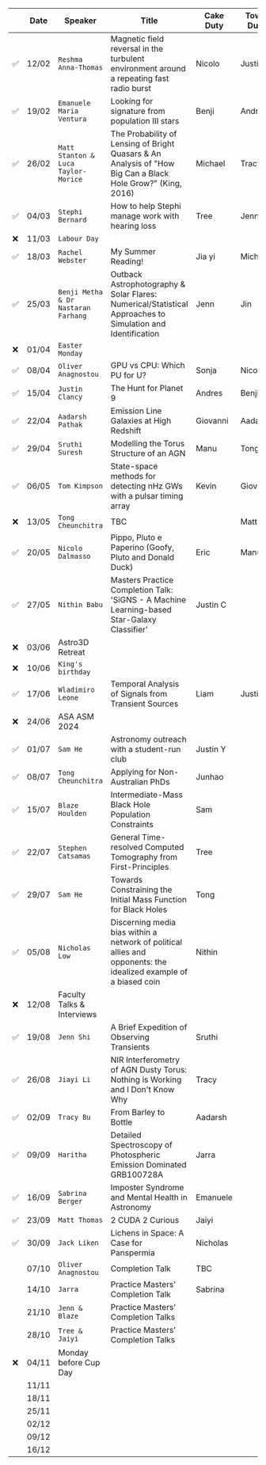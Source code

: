 |  | Date | Speaker | Title | Cake Duty | Towel Duty | 
| --- | --- | --- | --- | --- | --- |
| ✅ | 12/02 | `Reshma Anna-Thomas` | Magnetic field reversal in the turbulent environment around a repeating fast radio burst | Nicolo | Justin |
| ✅ | 19/02 | `Emanuele Maria Ventura` | Looking for signature from population III stars | Benji | Andres |
| ✅ | 26/02 | `Matt Stanton & Luca Taylor-Morice` | The Probability of Lensing of Bright Quasars & An Analysis of "How Big Can a Black Hole Grow?" (King, 2016) | Michael | Tracy |
| ✅ | 04/03 | `Stephi Bernard`| How to help Stephi manage work with hearing loss | Tree | Jenn |
| ❌ | 11/03 | `Labour Day` | | | |
| ✅ | 18/03 | `Rachel Webster` | My Summer Reading! | Jia yi | Michael |
| ✅ | 25/03 | `Benji Metha & Dr Nastaran Farhang` | Outback Astrophotography & Solar Flares: Numerical/Statistical Approaches to Simulation and Identification | Jenn | Jin |
| ❌ | 01/04 | `Easter Monday` | | |  |
| ✅ | 08/04 | `Oliver Anagnostou` | GPU vs CPU: Which PU for U? | Sonja | Nicolo |
| ✅ | 15/04 | `Justin Clancy` | The Hunt for Planet 9 | Andres | Benji |
| ✅ | 22/04 | `Aadarsh Pathak` | Emission Line Galaxies at High Redshift | Giovanni | Aadarsh |
| ✅ | 29/04 | `Sruthi Suresh` | Modelling the Torus Structure of an AGN | Manu | Tong |
| ✅ | 06/05 | `Tom Kimpson` | State-space methods for detecting nHz GWs with a pulsar timing array | Kevin | Giovanni |
| ❌ | 13/05 | `Tong Cheunchitra` | TBC | | Matt |
| ✅ | 20/05 | `Nicolo Dalmasso` | Pippo, Pluto e Paperino (Goofy, Pluto and Donald Duck) | Eric | Manu |
| ✅ | 27/05 | `Nithin Babu` | Masters Practice Completion Talk: 'SiGNS - A Machine Learning-based Star-Galaxy Classifier' | Justin C | |
| ❌ | 03/06 | Astro3D Retreat | | | |
| ❌ | 10/06 | `King's birthday` | | | |
| ✅ | 17/06 | `Wladimiro Leone` | Temporal Analysis of Signals from Transient Sources | Liam | Justin |
| ❌ | 24/06 | ASA ASM 2024| | | |
| ✅ | 01/07 | `Sam He` | Astronomy outreach with a student-run club | Justin Y | |
| ✅ | 08/07 | `Tong Cheunchitra` | Applying for Non-Australian PhDs | Junhao | |
| ✅ | 15/07 | `Blaze Houlden` | Intermediate-Mass Black Hole Population Constraints | Sam | |
| ✅ | 22/07 | `Stephen Catsamas` | General Time-resolved Computed Tomography from First-Principles | Tree | |
| ✅ | 29/07 | `Sam He` | Towards Constraining the Initial Mass Function for Black Holes | Tong | |
| ✅ | 05/08 | `Nicholas Low` | Discerning media bias within a network of political allies and opponents: the idealized example of a biased coin | Nithin | |
| ❌ | 12/08 | Faculty Talks & Interviews | | | |
| ✅ | 19/08 | `Jenn Shi` | A Brief Expedition of Observing Transients | Sruthi | |
| ✅ | 26/08 | `Jiayi Li` | NIR Interferometry of AGN Dusty Torus: Nothing is Working and I Don't Know Why | Tracy | |
| ✅ | 02/09 | `Tracy Bu` | From Barley to Bottle | Aadarsh | |
| ✅ | 09/09 | `Haritha` | Detailed Spectroscopy of Photospheric Emission Dominated GRB100728A | Jarra | |
| ✅ | 16/09 | `Sabrina Berger` | Imposter Syndrome and Mental Health in Astronomy | Emanuele | |
| ✅ | 23/09 | `Matt Thomas` | 2 CUDA 2 Curious | Jaiyi | |
| ✅ | 30/09 | `Jack Liken` | Lichens in Space: A Case for Panspermia | Nicholas | |
| | 07/10 | `Oliver Anagnostou` | Completion Talk | TBC | |
| | 14/10 | `Jarra` | Practice Masters' Completion Talk | Sabrina | |
| | 21/10 | `Jenn & Blaze` | Practice Masters' Completion Talks | | |
| | 28/10 | `Tree & Jaiyi` | Practice Masters' Completion Talks | | |
| ❌ | 04/11 | Monday before Cup Day | | | |
| | 11/11 | | | | |
| | 18/11 | | | | |
| | 25/11 | | | | |
| | 02/12 | | | | |
| | 09/12 | | | | |
| | 16/12 | | | | |
